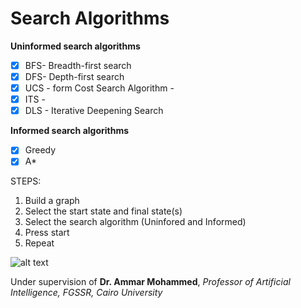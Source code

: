 # Search Algorithms

**Uninformed search algorithms**
- [x] BFS- Breadth-first search
- [x] DFS- Depth-first search
- [x] UCS - form Cost Search Algorithm - 
- [x] ITS - 
- [x] DLS - Iterative Deepening Search

**Informed search algorithms**
- [x] Greedy
- [x] A*

STEPS:
1. Build a graph
2. Select the start state and final state(s)
3. Select the search algorithm (Uninfored and Informed)
4. Press start
5. Repeat

![alt text](https://github.com/KAYounes/AIProject/blob/master/Example_Image.png?raw=true)

Under supervision of **Dr. Ammar Mohammed**, *Professor of Artificial Intelligence, FGSSR, Cairo University*
